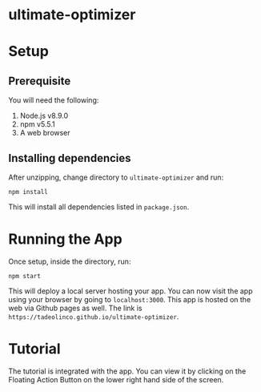 # ultimate-optimizer

# Setup

## Prerequisite

You will need the following:

1. Node.js v8.9.0
2. npm v5.5.1
3. A web browser

## Installing dependencies

After unzipping, change directory to `ultimate-optimizer` and run:

```
npm install
```

This will install all dependencies listed in `package.json`.

# Running the App

Once setup, inside the directory, run:

```
npm start
```

This will deploy a local server hosting your app. You can now visit the app
using your browser by going to `localhost:3000`. This app is hosted on the web
via Github pages as well. The link is
`https://tadeolinco.github.io/ultimate-optimizer`.

# Tutorial

The tutorial is integrated with the app. You can view it by clicking on the
Floating Action Button on the lower right hand side of the screen.
